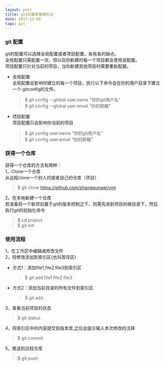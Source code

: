 ```yaml
---
layout: post
title: git的基本使用方法
date: 2017-12-08 
tags: git    
---
```


### git 配置  
git的配置可以选择全局配置或者项目配置，各有各的缺点。  
全局配置只需配置一次，但以后你新建的每一个项目都会使用该配置。     
项目配置只针对当前的项目，当你新建其他项目时需要重新配置。

* 全局配置  
全局配置会影响你建立的每一个项目，执行以下命令会在你的用户目录下建立一个.gitconfig的文件。
    > $ git config --global user.name "你的git用户名"  
    > $ git config --global user.email "你的邮箱"

* 项目配置  
项目配置只会影响你当前的项目
    > $ git config user.name "你的git用户名"  
    > $ git config user.email "你的邮箱"

### 获得一个仓库

获得一个仓库的方法有两种：  
1，Clone一个仓库  
    从远程clone一个别人的或者自己的仓库（项目）   
> $ git clone https://github.com/zhangqunwei/vim


2，在本地新建一个仓库  
    若准备将一个新项目置于git的版本控制之下，则需先进到项目的根目录下，然后执行git的初始化命令
> $ cd project  
> $ git init 


### 使用流程

1，在工作区中编辑或修改文件  
2，将修改添加到索引区(也叫暂存区)  
- 方式1：添加file1,file2,file3到索引区
    > $ git add file1 file2 file3

- 方式2：添加当前目录的所有文件到索引区
    > $ git add .

3，查看当前项目的状态
> $ git status

4，将索引区中的内容提交到版本库,之后会提示输入本次修改的注释
> $ git commit  
  
5，推送到远程仓库
> $ git push


